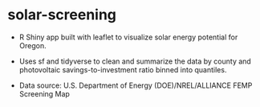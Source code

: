 # solar-screening

- R Shiny app built with leaflet to visualize solar energy potential for Oregon.

- Uses sf and tidyverse to clean and summarize the data by county and photovoltaic savings-to-investment ratio binned into quantiles.

- Data source: U.S. Department of Energy (DOE)/NREL/ALLIANCE FEMP Screening Map
